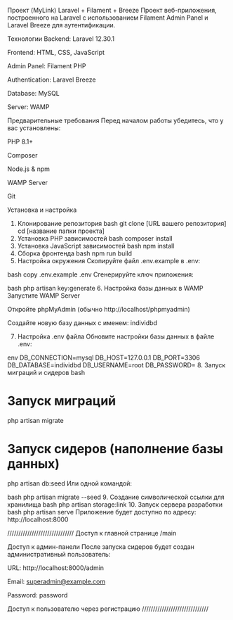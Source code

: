 Проект (MyLink) Laravel + Filament + Breeze
Проект веб-приложения, построенного на Laravel с использованием Filament Admin Panel и Laravel Breeze для аутентификации.

 Технологии
Backend: Laravel 12.30.1

Frontend: HTML, CSS, JavaScript

Admin Panel: Filament PHP

Authentication: Laravel Breeze

Database: MySQL

Server: WAMP

Предварительные требования
Перед началом работы убедитесь, что у вас установлены:

PHP 8.1+

Composer

Node.js & npm

WAMP Server

Git

Установка и настройка
1. Клонирование репозитория
   bash
   git clone [URL вашего репозитория]
   cd [название папки проекта]
2. Установка PHP зависимостей
   bash
   composer install
3. Установка JavaScript зависимостей
   bash
   npm install
4. Сборка фронтенда
   bash
   npm run build
5. Настройка окружения
   Скопируйте файл .env.example в .env:

bash
copy .env.example .env
Сгенерируйте ключ приложения:

bash
php artisan key:generate
6. Настройка базы данных в WAMP
   Запустите WAMP Server

Откройте phpMyAdmin (обычно http://localhost/phpmyadmin)

Создайте новую базу данных с именем: individbd

7. Настройка .env файла
   Обновите настройки базы данных в файле .env:

env
DB_CONNECTION=mysql
DB_HOST=127.0.0.1
DB_PORT=3306
DB_DATABASE=individbd
DB_USERNAME=root
DB_PASSWORD=
8. Запуск миграций и сидеров
   bash
# Запуск миграций
php artisan migrate

# Запуск сидеров (наполнение базы данных)
php artisan db:seed
Или одной командой:

bash
php artisan migrate --seed
9. Создание символической ссылки для хранилища
   bash
   php artisan storage:link
10. Запуск сервера разработки
    bash
    php artisan serve
    Приложение будет доступно по адресу: http://localhost:8000
    

//////////////////////////////
Доступ к главной странице /main

Доступ к админ-панели
После запуска сидеров будет создан административный пользователь:

URL: http://localhost:8000/admin

Email: superadmin@example.com

Password: password

Доступ к пользователю через регистрацию
//////////////////////////////
